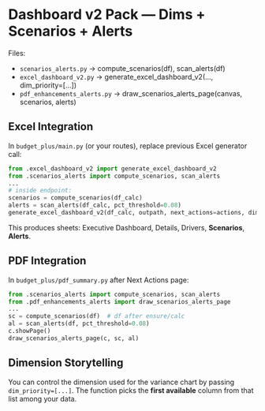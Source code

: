 
# Dashboard v2 Pack — Dims + Scenarios + Alerts

Files:
- `scenarios_alerts.py` → compute_scenarios(df), scan_alerts(df)
- `excel_dashboard_v2.py` → generate_excel_dashboard_v2(..., dim_priority=[...])
- `pdf_enhancements_alerts.py` → draw_scenarios_alerts_page(canvas, scenarios, alerts)

## Excel Integration
In `budget_plus/main.py` (or your routes), replace previous Excel generator call:
```python
from .excel_dashboard_v2 import generate_excel_dashboard_v2
from .scenarios_alerts import compute_scenarios, scan_alerts
...
# inside endpoint:
scenarios = compute_scenarios(df_calc)
alerts = scan_alerts(df_calc, pct_threshold=0.08)
generate_excel_dashboard_v2(df_calc, outpath, next_actions=actions, dim_priority=["Category","Department","Region"])
```
This produces sheets: Executive Dashboard, Details, Drivers, **Scenarios**, **Alerts**.

## PDF Integration
In `budget_plus/pdf_summary.py` after Next Actions page:
```python
from .scenarios_alerts import compute_scenarios, scan_alerts
from .pdf_enhancements_alerts import draw_scenarios_alerts_page
...
sc = compute_scenarios(df)  # df after ensure/calc
al = scan_alerts(df, pct_threshold=0.08)
c.showPage()
draw_scenarios_alerts_page(c, sc, al)
```

## Dimension Storytelling
You can control the dimension used for the variance chart by passing `dim_priority=[...]`.
The function picks the **first available** column from that list among your data.
